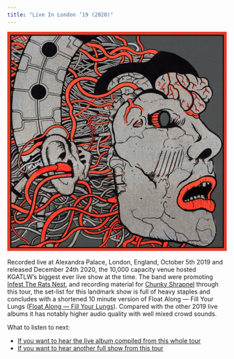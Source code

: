 ```yaml
---
title: "Live In London ’19 (2020)"
---
```


![album cover of Live In London 2019](./cover.jpg)

Recorded live at Alexandra Palace, London, England, October 5th 2019 and released December 24th 2020, the 10,000 capacity venue hosted KGATLW’s biggest ever live show at the time. The band were promoting [Infest The Rats Nest](./infest-the-rats-nest), and recording material for [Chunky Shrapnel](./chunky-shrapnel) through this tour, the set-list for this landmark show is full of heavy staples and concludes with a shortened 10 minute version of Float Along — Fill Your Lungs ([Float Along — Fill Your Lungs](./float-along-fill-your-lungs)). Compared with the other 2019 live albums it has notably higher audio quality with well mixed crowd sounds.

What to listen to next:

*   [If you want to hear the live album compiled from this whole tour](./chunky-shrapnel)
*   [If you want to hear another full show from this tour](./live-in-asheville-2019)
